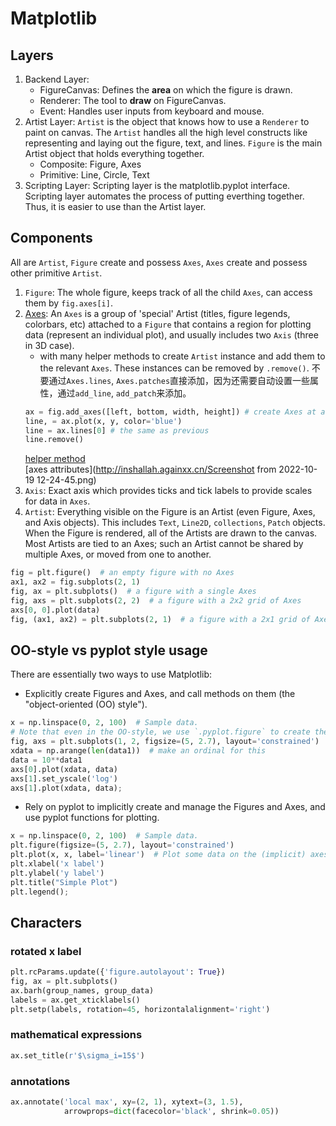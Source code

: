 # Matplotlib

## Layers
1. Backend Layer: 
    - FigureCanvas: Defines the **area** on which the figure is drawn.
    - Renderer: The tool to **draw** on FigureCanvas.
    - Event: Handles user inputs from keyboard and mouse.
2. Artist Layer: `Artist` is the object that knows how to use a `Renderer` to paint on canvas. The `Artist` handles all the high level constructs like representing and laying out the figure, text, and lines. `Figure` is the main Artist object that holds everything together. 
    - Composite: Figure, Axes
    - Primitive: Line, Circle, Text
3. Scripting Layer: Scripting layer is the matplotlib.pyplot interface. Scripting layer automates the process of putting everthing together. Thus, it is easier to use than the Artist layer.

## Components
All are `Artist`, `Figure` create and possess `Axes`, `Axes` create and possess other primitive `Artist`.
1. `Figure`: The whole figure, keeps track of all the child `Axes`, can access them by `fig.axes[i]`.
2. [Axes](https://matplotlib.org/stable/tutorials/intermediate/artists.html): An `Axes` is a group of 'special' Artist (titles, figure legends, colorbars, etc) attached to a `Figure` that contains a region for plotting data (represent an individual plot), and usually includes two `Axis` (three in 3D case).
    - with many helper methods to create `Artist` instance and add them to the relevant `Axes`. These instances can be removed by `.remove()`. 不要通过`Axes.lines`, `Axes.patches`直接添加，因为还需要自动设置一些属性，通过`add_line`, `add_patch`来添加。
    ```python
    ax = fig.add_axes([left, bottom, width, height]) # create Axes at arbitrary position of Figure
    line, = ax.plot(x, y, color='blue')
    line = ax.lines[0] # the same as previous
    line.remove()
    ```
    [helper method](http://inshallah.againxx.cn/matplotlib_axes_helper_methods.png) <br>
    [axes attributes](http://inshallah.againxx.cn/Screenshot from 2022-10-19 12-24-45.png) <br>
3. `Axis`: Exact axis which provides ticks and tick labels to provide scales for data in `Axes`.
4. `Artist`: Everything visible on the Figure is an Artist (even Figure, Axes, and Axis objects). This includes `Text`, `Line2D`, `collections`, `Patch` objects. 
When the Figure is rendered, all of the Artists are drawn to the canvas. Most Artists are tied to an Axes; such an Artist cannot be shared by multiple Axes, or moved from one to another.
```python
fig = plt.figure()  # an empty figure with no Axes
ax1, ax2 = fig.subplots(2, 1)
fig, ax = plt.subplots()  # a figure with a single Axes
fig, axs = plt.subplots(2, 2)  # a figure with a 2x2 grid of Axes
axs[0, 0].plot(data)
fig, (ax1, ax2) = plt.subplots(2, 1)  # a figure with a 2x1 grid of Axes
```

## OO-style vs pyplot style usage
There are essentially two ways to use Matplotlib:
- Explicitly create Figures and Axes, and call methods on them (the "object-oriented (OO) style").
```python
x = np.linspace(0, 2, 100)  # Sample data.
# Note that even in the OO-style, we use `.pyplot.figure` to create the Figure.
fig, axs = plt.subplots(1, 2, figsize=(5, 2.7), layout='constrained')
xdata = np.arange(len(data1))  # make an ordinal for this
data = 10**data1
axs[0].plot(xdata, data)
axs[1].set_yscale('log')
axs[1].plot(xdata, data);
```

- Rely on pyplot to implicitly create and manage the Figures and Axes, and use pyplot functions for plotting.
```python
x = np.linspace(0, 2, 100)  # Sample data.
plt.figure(figsize=(5, 2.7), layout='constrained')
plt.plot(x, x, label='linear')  # Plot some data on the (implicit) axes.
plt.xlabel('x label')
plt.ylabel('y label')
plt.title("Simple Plot")
plt.legend();
```

## Characters
### rotated x label
```python
plt.rcParams.update({'figure.autolayout': True})
fig, ax = plt.subplots()
ax.barh(group_names, group_data)
labels = ax.get_xticklabels()
plt.setp(labels, rotation=45, horizontalalignment='right')
```

### mathematical expressions
```python
ax.set_title(r'$\sigma_i=15$')
```

### annotations
```python
ax.annotate('local max', xy=(2, 1), xytext=(3, 1.5),
            arrowprops=dict(facecolor='black', shrink=0.05))
```
